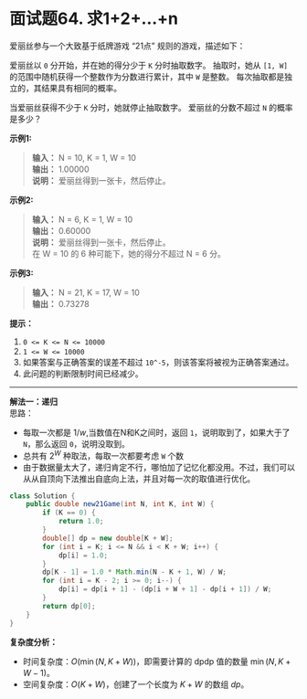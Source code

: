 # 面试题64. 求1+2+…+n

爱丽丝参与一个大致基于纸牌游戏 “21点” 规则的游戏，描述如下：

爱丽丝以 `0` 分开始，并在她的得分少于 `K` 分时抽取数字。 抽取时，她从 `[1, W]` 的范围中随机获得一个整数作为分数进行累计，其中 `W` 是整数。 每次抽取都是独立的，其结果具有相同的概率。

当爱丽丝获得不少于 `K` 分时，她就停止抽取数字。 爱丽丝的分数不超过 `N` 的概率是多少？

**示例1:**  
>**输入：** N = 10, K = 1, W = 10  
>**输出：** 1.00000  
>**说明：** 爱丽丝得到一张卡，然后停止。  

**示例2:**  
>**输入：** N = 6, K = 1, W = 10  
>**输出：** 0.60000  
>**说明：** 爱丽丝得到一张卡，然后停止。  
在 W = 10 的 6 种可能下，她的得分不超过 N = 6 分。  

**示例3:**  
>**输入：** N = 21, K = 17, W = 10  
>**输出：** 0.73278

**提示：**

1. `0 <= K <= N <= 10000`
2. `1 <= W <= 10000`
3. 如果答案与正确答案的误差不超过 `10^-5`，则该答案将被视为正确答案通过。
4. 此问题的判断限制时间已经减少。

---
**解法一：递归**  
思路：  

* 每取一次都是 $1/w$,当数值在N和K之间时，返回 `1`，说明取到了，如果大于了 `N`，那么返回 `0`，说明没取到。
* 总共有 $2^W$ 种取法，每取一次都要考虑 `W` 个数
* 由于数据量太大了，递归肯定不行，哪怕加了记忆化都没用。不过，我们可以从从自顶向下法推出自底向上法，并且对每一次的取值进行优化。

```Java
class Solution {
    public double new21Game(int N, int K, int W) {
        if (K == 0) {
            return 1.0;
        }
        double[] dp = new double[K + W];
        for (int i = K; i <= N && i < K + W; i++) {
            dp[i] = 1.0;
        }
        dp[K - 1] = 1.0 * Math.min(N - K + 1, W) / W;
        for (int i = K - 2; i >= 0; i--) {
            dp[i] = dp[i + 1] - (dp[i + W + 1] - dp[i + 1]) / W;
        }
        return dp[0];
    }
}
```

**复杂度分析：**  

* 时间复杂度：$O(\min(N,K+W))$，即需要计算的 dpdp 值的数量 $\min(N, K+W-1)$。
* 空间复杂度：$O(K+W)$，创建了一个长度为 $K+W$ 的数组 $dp$。
